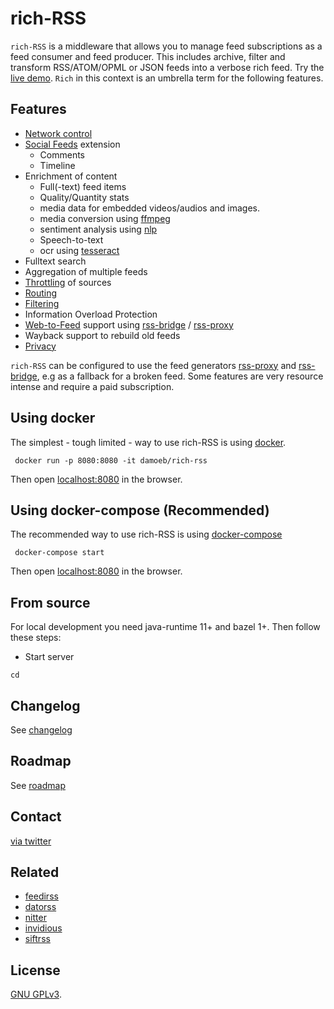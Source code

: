 # rich-RSS

`rich-RSS` is a middleware that allows you to manage feed subscriptions as a feed consumer and feed producer. This includes archive, filter and transform RSS/ATOM/OPML or JSON feeds into a verbose rich feed. Try the [live demo](https://richrss.migor.org/). `Rich` in this context is an umbrella term for the following features.

## Features

- [Network control](docs/Network-Control.md)
- [Social Feeds](docs/Social-RSS.md) extension
    - Comments
    - Timeline
- Enrichment of content
  - Full(-text) feed items
  - Quality/Quantity stats
  - media data for embedded videos/audios and images.
  - media conversion using [ffmpeg](https://ffmpeg.org/)
  - sentiment analysis using [nlp](https://nlp.stanford.edu/)
  - Speech-to-text
  - ocr using [tesseract](https://github.com/tesseract-ocr/tesseract)
- Fulltext search
- Aggregation of multiple feeds
- [Throttling](docs/Throttling.md) of sources  
- [Routing](docs/Routing.md)
- [Filtering](docs/Filtering.md)
- Information Overload Protection
- [Web-to-Feed](docs/Web-to-Feed.md) support using [rss-bridge](https://github.com/RSS-Bridge/rss-bridge) / [rss-proxy](https://github.com/damoeb/rss-proxy)
- Wayback support to rebuild old feeds
- [Privacy](docs/Privacy.md)

 `rich-RSS` can be configured to use the feed generators [rss-proxy](https://github.com/damoeb/rss-proxy) and [rss-bridge](https://github.com/RSS-Bridge/rss-bridge), e.g as a fallback for a broken feed.
Some features are very resource intense and require a paid subscription.

## Using docker

The simplest - tough limited - way to use rich-RSS is using [docker](https://docs.docker.com/install/).

```
 docker run -p 8080:8080 -it damoeb/rich-rss
```
Then open [localhost:8080](http://localhost:8080) in the browser. 

## Using docker-compose (Recommended)

The recommended way to use rich-RSS is using [docker-compose](https://docs.docker.com/compose/)

```
 docker-compose start
```
Then open [localhost:8080](http://localhost:8080) in the browser. 


## From source

For local development you need java-runtime 11+ and bazel 1+. Then follow these steps:


- Start server
```
cd 

```

## Changelog
See [changelog](changelog.md)

## Roadmap
See [roadmap](roadmap.md)

## Contact
[via twitter](https://twitter.com/damoeb)

## Related
- [feedirss](https://www.feedirss.com/)
- [datorss](https://www.datorss.com/)
- [nitter](https://github.com/zedeus/nitter)
- [invidious](https://github.com/iv-org/invidious)
- [siftrss](https://siftrss.com/)

## License
[GNU GPLv3](https://www.gnu.org/licenses/gpl-3.0.en.html).

